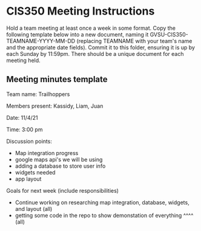 # CIS350 Meeting Instructions

Hold a team meeting at least once a week in some format.  Copy the following template below into a new document, naming it GVSU-CIS350-TEAMNAME-YYYY-MM-DD (replacing TEAMNAME with your team's name and the appropriate date fields).  Commit it to this folder, ensuring it is up by each Sunday by 11:59pm.  There should be a unique document for each meeting held.

## Meeting minutes template

Team name: Trailhoppers

Members present: Kassidy, Liam, Juan

Date: 11/4/21

Time: 3:00 pm

Discussion points: 

* Map integration progress
* google maps api's we will be using
* adding a database to store user info
* widgets needed 
* app layout

Goals for next week (include responsibilities)

* Continue working on researching map integration, database, widgets, and layout (all)
* getting some code in the repo to show demonstation of everything ^^^^ (all)

